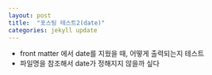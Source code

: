```yaml
---
layout: post
title:  "포스팅 테스트2(date)"
categories: jekyll update
---
```

- front matter 에서 date를 지웠을 때, 어떻게 출력되는지 테스트
- 파일명을 참조해서 date가 정해지지 않을까 싶다